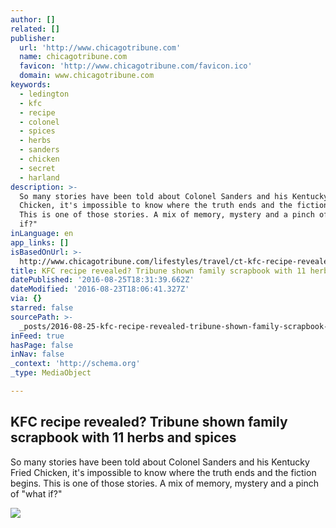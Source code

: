 ```yaml
---
author: []
related: []
publisher:
  url: 'http://www.chicagotribune.com'
  name: chicagotribune.com
  favicon: 'http://www.chicagotribune.com/favicon.ico'
  domain: www.chicagotribune.com
keywords:
  - ledington
  - kfc
  - recipe
  - colonel
  - spices
  - herbs
  - sanders
  - chicken
  - secret
  - harland
description: >-
  So many stories have been told about Colonel Sanders and his Kentucky Fried
  Chicken, it's impossible to know where the truth ends and the fiction begins.
  This is one of those stories. A mix of memory, mystery and a pinch of "what
  if?"
inLanguage: en
app_links: []
isBasedOnUrl: >-
  http://www.chicagotribune.com/lifestyles/travel/ct-kfc-recipe-revealed-20160818-story.html
title: KFC recipe revealed? Tribune shown family scrapbook with 11 herbs and spices
datePublished: '2016-08-25T18:31:39.662Z'
dateModified: '2016-08-23T18:06:41.327Z'
via: {}
starred: false
sourcePath: >-
  _posts/2016-08-25-kfc-recipe-revealed-tribune-shown-family-scrapbook-with-11.md
inFeed: true
hasPage: false
inNav: false
_context: 'http://schema.org'
_type: MediaObject

---
```

<article style=""><h1>KFC recipe revealed? Tribune shown family scrapbook with 11 herbs and spices</h1><p>So many stories have been told about Colonel Sanders and his Kentucky Fried Chicken, it's impossible to know where the truth ends and the fiction begins. This is one of those stories. A mix of memory, mystery and a pinch of "what if?"</p><img src="http://www.trbimg.com/img-57b892fc/turbine/ct-kfc-recipe-revealed-20160818" /></article>